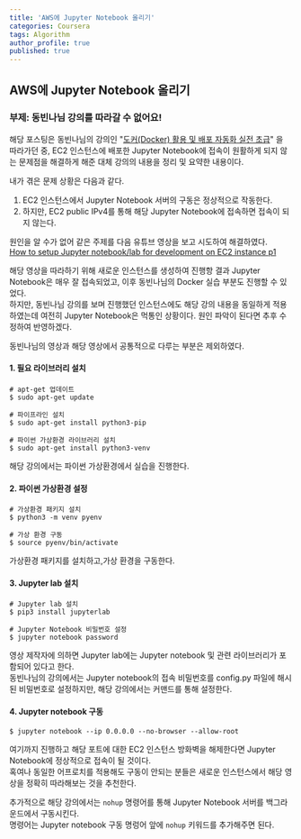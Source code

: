 ```yaml
---
title: 'AWS에 Jupyter Notebook 올리기'
categories: Coursera
tags: Algorithm
author_profile: true
published: true
---
```

## AWS에 Jupyter Notebook 올리기
### 부제: 동빈나님 강의를 따라갈 수 없어요!

해당 포스팅은 동빈나님의 강의인 "[도커(Docker) 활용 및 배포 자동화 실전 초급](https://www.youtube.com/watch?v=LoYpXoBJPMc)" 을 따라가던 중, 
EC2 인스턴스에 배포한 Jupyter Notebook에 접속이 원활하게 되지 않는 문제점을 해결하게 해준 대체 강의의 내용을 정리 및 요약한 내용이다.

내가 겪은 문제 상황은 다음과 같다.
1. EC2 인스턴스에서 Jupyter Notebook 서버의 구동은 정상적으로 작동한다.
2. 하지만, EC2 public IPv4를 통해 해당 Jupyter Notebook에 접속하면 접속이 되지 않는다.   

원인을 알 수가 없어 같은 주제를 다음 유튜브 영상을 보고 시도하여 해결하였다.   
[How to setup Jupyter notebook/lab for development on EC2 instance p1](https://www.youtube.com/watch?v=qYe5J5lBvn4&list=PLfkvr8CCU9yAD6mVM7RlVlQNJ8x9R6kGm&index=1)

해당 영상을 따라하기 위해 새로운 인스턴스를 생성하여 진행항 결과 Jupyter Notebook은 매우 잘 접속되었고, 이후 동빈나님의 Docker 실습 부분도 진행할 수 있었다.   
하지만, 동빈나님 강의를 보며 진행했던 인스턴스에도 해당 강의 내용을 동일하게 적용하였는데 여전히 Jupyter Notebook은 먹통인 상황이다. 원인 파악이 된다면 추후 수정하여 반영하겠다.


동빈나님의 영상과 해당 영상에서 공통적으로 다루는 부분은 제외하였다.

#### 1. 필요 라이브러리 설치
```shell
# apt-get 업데이트
$ sudo apt-get update

# 파이프라인 설치
$ sudo apt-get install python3-pip

# 파이썬 가상환경 라이브러리 설치
$ sudo apt-get install python3-venv
```
해당 강의에서는 파이썬 가상환경에서 실습을 진행한다.

#### 2. 파이썬 가상환경 설정
```shell
# 가상환경 패키지 설치
$ python3 -m venv pyenv

# 가상 환경 구동
$ source pyenv/bin/activate
```
가상환경 패키지를 설치하고,가상 환경을 구동한다.
#### 3. Jupyter lab 설치
```shell
# Jupyter lab 설치
$ pip3 install jupyterlab

# Jupyter Notebook 비밀번호 설정
$ jupyter notebook password
```
영상 제작자에 의하면 Jupyter lab에는 Jupyter notebook 및 관련 라이브러리가 포함되어 있다고 한다.   
동빈나님의 강의에서는 Jupyter notebook의 접속 비밀번호를 config.py 파일에 해시된 비밀번호로 설정하지만, 해당 강의에서는 커맨드를 통해 설정한다.

#### 4. Jupyter notebook 구동
```shell
$ jupyter notebook --ip 0.0.0.0 --no-browser --allow-root
```
여기까지 진행하고 해당 포트에 대한 EC2 인스턴스 방화벽을 해제한다면 Jupyter Notebook에 정상적으로 접속이 될 것이다.    
혹여나 동일한 어프로치를 적용해도 구동이 안되는 분들은 새로운 인스턴스에서 해당 영상을 정확히 따라해보는 것을 추천한다.

추가적으로 해당 강의에서는 ```nohup``` 명령어를 통해 Jupyter Notebook 서버를 백그라운드에서 구동시킨다.   
명령어는 Jupyter notebook 구동 명렁어 앞에 ```nohup``` 키워드를 추가해주면 된다.
